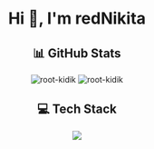 <h1 align="center">Hi 👋, I'm redNikita</h1>

<h2 align="center">📊 GitHub Stats</h2>
<p align="center"><img src="https://github-readme-stats.vercel.app/api/top-langs?username=root-kidik&show_icons=true&locale=en&layout=compact&theme=dark" alt="root-kidik" /> <img src="https://github-readme-stats.vercel.app/api?username=root-kidik&show_icons=true&locale=en&theme=dark" alt="root-kidik" /></p>

<h2 align="center">💻 Tech Stack</h2>
<p align="center">
  <a href="https://skillicons.dev">
    <img src="https://skillicons.dev/icons?i=cpp,bash,py,cmake,git,github,docker,postgres" />
  </a>
</p>
